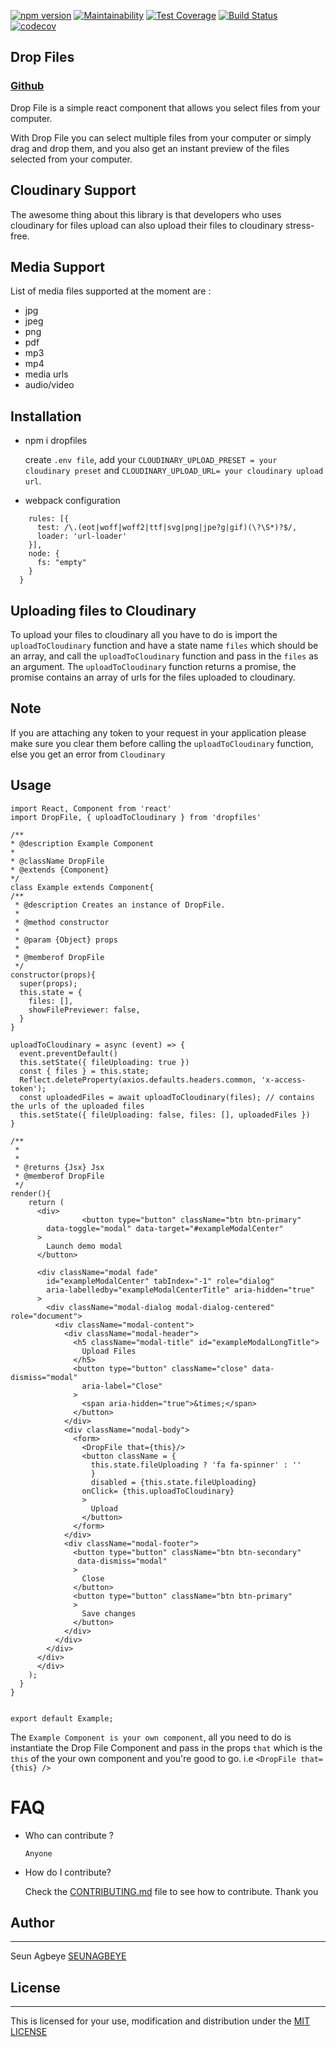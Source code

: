 [![npm version](https://badge.fury.io/js/dropfiles.svg)](https://badge.fury.io/js/dropfiles)
[![Maintainability](https://camo.githubusercontent.com/63b54fba450db73476937c812c998847ee48b9ab/68747470733a2f2f6170692e636f6465636c696d6174652e636f6d2f76312f6261646765732f66343736646531633534336362343336633233322f6d61696e7461696e6162696c697479)](https://codeclimate.com/github/SEUNAGBEYE/Drop-Files/maintainability)
[![Test Coverage](https://api.codeclimate.com/v1/badges/f476de1c543cb436c232/test_coverage)](https://codeclimate.com/github/SEUNAGBEYE/Drop-Files/test_coverage)
[![Build Status](https://img.shields.io/travis/SEUNAGBEYE/Drop-Files.svg)](https://travis-ci.org/SEUNAGBEYE/Drop-Files)
[![codecov](https://codecov.io/gh/SEUNAGBEYE/Drop-Files/branch/develop/graph/badge.svg)](https://codecov.io/gh/SEUNAGBEYE/Drop-Files)

## Drop Files

### [Github](https://github.com/SEUNAGBEYE/Drop-Files)

Drop File is a simple react component that allows you select files from your computer.

With Drop File you can select multiple files from your computer or simply drag and drop them, and you also get an instant preview of the files selected from your computer.

## Cloudinary Support

The awesome thing about this library is that developers who uses cloudinary for files upload can also upload their files to cloudinary stress-free. 

## Media Support
List of media files supported at the moment are :

* jpg
* jpeg
* png
* pdf
* mp3
* mp4
* media urls
* audio/video


 ## Installation

- npm i dropfiles

  create ```.env file```,  add your ```CLOUDINARY_UPLOAD_PRESET = your cloudinary preset``` and ```CLOUDINARY_UPLOAD_URL= your cloudinary upload url```.

- webpack configuration
```module: {
    rules: [{
      test: /\.(eot|woff|woff2|ttf|svg|png|jpe?g|gif)(\?\S*)?$/,
      loader: 'url-loader'
    }],
    node: {
      fs: "empty"
    }
  }
 ```
 

 ## Uploading files to Cloudinary
To upload your files to cloudinary all you have to do is import the ```uploadToCloudinary``` function and have a state name ```files``` which should be an array, and call the ```uploadToCloudinary``` function and pass in the ```files``` as an argument. The ```uploadToCloudinary``` function returns a promise, the  promise contains an array of urls for the files uploaded to cloudinary.

## Note
If you are attaching any token to your request in your application please make sure you clear them before calling the ```uploadToCloudinary``` function, else you get an error from ```Cloudinary```


## Usage
  ```
  import React, Component from 'react'
  import DropFile, { uploadToCloudinary } from 'dropfiles'

  /**
 * @description Example Component
 * 
 * @className DropFile
 * @extends {Component}
 */
class Example extends Component{
  /**
   * @description Creates an instance of DropFile.
   *
   * @method constructor
   * 
   * @param {Object} props
   *
   * @memberof DropFile
   */
  constructor(props){
    super(props);
    this.state = {
      files: [],
      showFilePreviewer: false,
    }
  }

  uploadToCloudinary = async (event) => {
    event.preventDefault()
    this.setState({ fileUploading: true })
    const { files } = this.state;
    Reflect.deleteProperty(axios.defaults.headers.common, 'x-access-token');
    const uploadedFiles = await uploadToCloudinary(files); // contains the urls of the uploaded files
    this.setState({ fileUploading: false, files: [], uploadedFiles })
  }

  /**
   * 
   * 
   * @returns {Jsx} Jsx
   * @memberof DropFile
   */
  render(){
      return (
        <div>
                  <button type="button" className="btn btn-primary" 
          data-toggle="modal" data-target="#exampleModalCenter"
        >
          Launch demo modal
        </button>

        <div className="modal fade"
          id="exampleModalCenter" tabIndex="-1" role="dialog" 
          aria-labelledby="exampleModalCenterTitle" aria-hidden="true"
        >
          <div className="modal-dialog modal-dialog-centered" role="document">
            <div className="modal-content">
              <div className="modal-header">
                <h5 className="modal-title" id="exampleModalLongTitle">
                  Upload Files
                </h5>
                <button type="button" className="close" data-dismiss="modal" 
                  aria-label="Close"
                >
                  <span aria-hidden="true">&times;</span>
                </button>
              </div>
              <div className="modal-body">
                <form>
                  <DropFile that={this}/>
                  <button className = {
                    this.state.fileUploading ? 'fa fa-spinner' : '' 
                    }
                    disabled = {this.state.fileUploading}
                  onClick= {this.uploadToCloudinary}
                  >
                    Upload
                  </button>
                </form>
              </div>
              <div className="modal-footer">
                <button type="button" className="btn btn-secondary"
                 data-dismiss="modal"
                >
                  Close
                </button>
                <button type="button" className="btn btn-primary"
                >
                  Save changes
                </button>
              </div>
            </div>
          </div>
        </div>
        </div>
      );
    }
}


export default Example;

  ```  

The ```Example Component is your own component```, all you need to do is instantiate the Drop File Component and pass in the props ```that``` which is the ```this``` of the your own component and you're good to go. i.e  ```<DropFile that={this} />```

# FAQ

* Who can contribute ?

  `Anyone`

* How do I contribute?

  Check the [CONTRIBUTING.md](https://github.com/SEUNAGBEYE/Drop-Files/blob/master/CONTRIBUTING.md) file to see how to contribute. Thank you


## Author 
____

Seun Agbeye [SEUNAGBEYE](https://github.com/SEUNAGBEYE/)

## License 
____

This is licensed for your use, modification and distribution under the [MIT LICENSE](https://github.com/SEUNAGBEYE/Drop-Files/blob/master/LICENSE)
